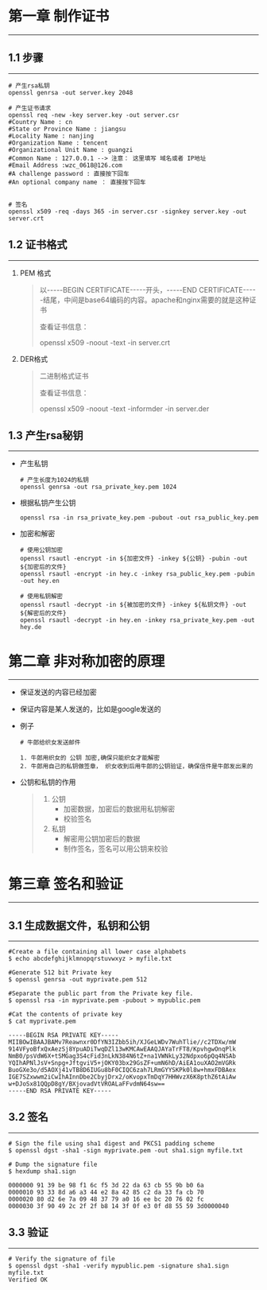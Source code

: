 # 第一章 制作证书

***



## 1.1 步骤

***

```shell
# 产生rsa私钥
openssl genrsa -out server.key 2048

# 产生证书请求
openssl req -new -key server.key -out server.csr
#Country Name : cn
#State or Province Name : jiangsu
#Locality Name : nanjing
#Organization Name : tencent
#Organizational Unit Name : guangzi
#Common Name : 127.0.0.1 --> 注意： 这里填写 域名或者 IP地址
#Email Address :wzc_0618@126.com
#A challenge password : 直接按下回车
#An optional company name ： 直接按下回车


# 签名
openssl x509 -req -days 365 -in server.csr -signkey server.key -out server.crt
```



## 1.2 证书格式

***

1. PEM 格式

   > 以-----BEGIN CERTIFICATE-----开头，-----END CERTIFICATE-----结尾，中间是base64编码的内容。apache和nginx需要的就是这种证书
   >
   > 查看证书信息：
   >
   > openssl x509 -noout -text -in server.crt

2. DER格式

   > 二进制格式证书
   >
   > 查看证书信息：
   >
   > openssl x509 -noout -text -informder  -in server.der



## 1.3 产生rsa秘钥

***

+ 产生私钥

  ```shell
  # 产生长度为1024的私钥
  openssl genrsa -out rsa_private_key.pem 1024
  ```

+ 根据私钥产生公钥

  ```shell
  openssl rsa -in rsa_private_key.pem -pubout -out rsa_public_key.pem
  ```

+ 加密和解密

  ```shell
  # 使用公钥加密
  openssl rsautl -encrypt -in ${加密文件} -inkey ${公钥} -pubin -out ${加密后的文件}
  openssl rsautl -encrypt -in hey.c -inkey rsa_public_key.pem -pubin -out hey.en
  
  # 使用私钥解密
  openssl rsautl -decrypt -in ${被加密的文件} -inkey ${私钥文件} -out ${解密后的文件}
  openssl rsautl -decrypt -in hey.en -inkey rsa_private_key.pem -out hey.de
  ```

  



# 第二章 非对称加密的原理

***

+ 保证发送的内容已经加密

+ 保证内容是某人发送的，比如是google发送的

+ 例子

  ```shell
  # 牛郎给织女发送邮件
  
  1. 牛郎用织女的 公钥 加密,确保只能织女才能解密
  2. 牛郎用自己的私钥做签章， 织女收到后用牛郎的公钥验证，确保信件是牛郎发出来的
  ```

+ 公钥和私钥的作用

  > 1. 公钥
  >    + 加密数据，加密后的数据用私钥解密
  >    + 校验签名
  > 2. 私钥
  >    + 解密用公钥加密后的数据
  >    + 制作签名，签名可以用公钥来校验



# 第三章  签名和验证

***



## 3.1 生成数据文件，私钥和公钥

***

```shell
#Create a file containing all lower case alphabets
$ echo abcdefghijklmnopqrstuvwxyz > myfile.txt
 
#Generate 512 bit Private key
$ openssl genrsa -out myprivate.pem 512
 
#Separate the public part from the Private key file.
$ openssl rsa -in myprivate.pem -pubout > mypublic.pem
 
#Cat the contents of private key
$ cat myprivate.pem
 
-----BEGIN RSA PRIVATE KEY-----
MIIBOwIBAAJBAMv7Reawnxr0DfYN3IZbb5ih/XJGeLWDv7WuhTlie//c2TDXw/mW
914VFyoBfxQxAezSj8YpuADiTwqDZl13wKMCAwEAAQJAYaTrFT8/KpvhgwOnqPlk
NmB0/psVdW6X+tSMGag3S4cFid3nLkN384N6tZ+na1VWNkLy32Ndpxo6pQq4NSAb
YQIhAPNlJsV+Snpg+JftgviV5+jOKY03bx29GsZF+umN6hD/AiEA1ouXAO2mVGRk
BuoGXe3o/d5AOXj41vTB8D6IUGu8bF0CIQC6zah7LRmGYYSKPk0l8w+hmxFDBAex
IGE7SZxwwm2iCwIhAInnDbe2CbyjDrx2/oKvopxTmDqY7HHWvzX6K8pthZ6tAiAw
w+DJoSx81QQpD8gY/BXjovadVtVROALaFFvdmN64sw==
-----END RSA PRIVATE KEY-----
```





## 3.2 签名

***

```shell
# Sign the file using sha1 digest and PKCS1 padding scheme
$ openssl dgst -sha1 -sign myprivate.pem -out sha1.sign myfile.txt
 
# Dump the signature file
$ hexdump sha1.sign
 
0000000 91 39 be 98 f1 6c f5 3d 22 da 63 cb 55 9b b0 6a
0000010 93 33 8d a6 a3 44 e2 8a 42 85 c2 da 33 fa cb 70
0000020 80 d2 6e 7a 09 48 37 79 a0 16 ee bc 20 76 02 fc
0000030 3f 90 49 2c 2f 2f b8 14 3f 0f e3 0f d8 55 59 3d0000040
```





## 3.3 验证

***

```shell
# Verify the signature of file
$ openssl dgst -sha1 -verify mypublic.pem -signature sha1.sign myfile.txt
Verified OK
```


